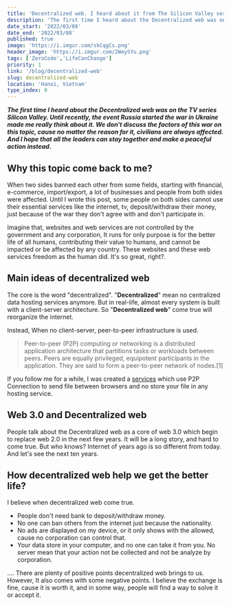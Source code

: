 ```yaml
---
title: 'Decentralized web. I heard about it from The Silicon Valley series'
description: 'The first time I heard about the Decentralized web was on the TV series Silicon Valley. Until recently, the event Russia started the war in Ukraine made me really think about it.'
date_start: '2022/03/08'
date_end: '2022/03/08'
published: true
image: 'https://i.imgur.com/skCqgCs.png'
header_image: 'https://i.imgur.com/2WeySYu.png'
tags: ['ZeroCode','LifeCanChange']
priority: 1
link: '/blog/decentralized-web'
slug: decentralized-web
location: 'Hanoi, Vietnam'
type_index: 0
---
```


_**The first time I heard about the Decentralized web was on the TV series Silicon Valley. Until recently, the event Russia started the war in Ukraine made me really think about it. 
We don't discuss the factors of this war on this topic, cause no matter the reason for it, civilians are always affected. And I hope that all the leaders can stay together and make a peaceful action instead.**_

## Why this topic come back to me?

When two sides banned each other from some fields, starting with financial, e-commerce, import/export, a lot of businesses and people from both sides were affected.
Until I wrote this post, some people on both sides cannot use their essential services like the internet, tv, deposit/withdraw their money, just because of the war they don't agree with and don't participate in.

Imagine that, websites and web services are not controlled by the government and any corporation, It runs for only purpose is for the better life of all humans, contributing their value to humans, and cannot be impacted or be affected by any country. These websites and these web services freedom as the human did. It's so great, right?.

## Main ideas of decentralized web

The core is the word "decentralized". "**Decentralized**" mean no centralized data hosting services anymore. But in real-life, almost every system is built with a client-server architecture. So  "**Decentralized web**" come true will reorganize the internet.

Instead, When no client-server, peer-to-peer infrastructure is used.

>Peer-to-peer (P2P) computing or networking is a distributed application architecture that partitions tasks or workloads between peers. Peers are equally privileged, equipotent participants in the application. They are said to form a peer-to-peer network of nodes.[1]

If you follow me for a while, I was created a [services](https://f2f.nhvu95.com/) which use P2P Connection to send file between browsers and no store your file in any hosting service.

## Web 3.0 and Decentralized web

People talk about the Decentralized web as a core of web 3.0 which begin to replace web 2.0 in the next few years. It will be a long story, and hard to come true. But who knows? Internet of years ago is so different from today. And let's see the next ten years.

## How decentralized web help we get the better life?

I believe when decentralized web come true.

* People don't need bank to deposit/withdraw money.
* No one can ban others from the internet just because the nationality.
* No ads are displayed on my device, or it only shows with the allowed, cause no corporation can control that.
* Your data store in your computer, and no one can take it from you. No server mean that your action not be collected and not be analyze by corporation.

....
There are plenty of positive points decentralized web brings to us. However, It also comes with some negative points. I believe the exchange is fine, cause it is worth it, and in some way, people will find a way to solve it or accept it.
